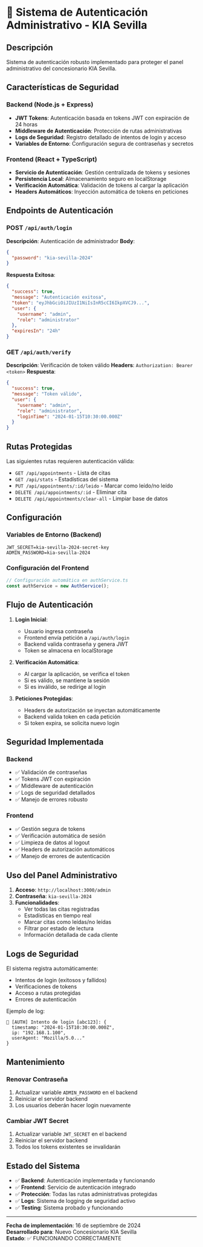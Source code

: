 # 🔐 Sistema de Autenticación Administrativo - KIA Sevilla

## Descripción
Sistema de autenticación robusto implementado para proteger el panel administrativo del concesionario KIA Sevilla.

## Características de Seguridad

### Backend (Node.js + Express)
- **JWT Tokens**: Autenticación basada en tokens JWT con expiración de 24 horas
- **Middleware de Autenticación**: Protección de rutas administrativas
- **Logs de Seguridad**: Registro detallado de intentos de login y acceso
- **Variables de Entorno**: Configuración segura de contraseñas y secretos

### Frontend (React + TypeScript)
- **Servicio de Autenticación**: Gestión centralizada de tokens y sesiones
- **Persistencia Local**: Almacenamiento seguro en localStorage
- **Verificación Automática**: Validación de tokens al cargar la aplicación
- **Headers Automáticos**: Inyección automática de tokens en peticiones

## Endpoints de Autenticación

### POST `/api/auth/login`
**Descripción**: Autenticación de administrador
**Body**:
```json
{
  "password": "kia-sevilla-2024"
}
```
**Respuesta Exitosa**:
```json
{
  "success": true,
  "message": "Autenticación exitosa",
  "token": "eyJhbGciOiJIUzI1NiIsInR5cCI6IkpXVCJ9...",
  "user": {
    "username": "admin",
    "role": "administrator"
  },
  "expiresIn": "24h"
}
```

### GET `/api/auth/verify`
**Descripción**: Verificación de token válido
**Headers**: `Authorization: Bearer <token>`
**Respuesta**:
```json
{
  "success": true,
  "message": "Token válido",
  "user": {
    "username": "admin",
    "role": "administrator",
    "loginTime": "2024-01-15T10:30:00.000Z"
  }
}
```

## Rutas Protegidas

Las siguientes rutas requieren autenticación válida:

- `GET /api/appointments` - Lista de citas
- `GET /api/stats` - Estadísticas del sistema
- `PUT /api/appointments/:id/leido` - Marcar como leído/no leído
- `DELETE /api/appointments/:id` - Eliminar cita
- `DELETE /api/appointments/clear-all` - Limpiar base de datos

## Configuración

### Variables de Entorno (Backend)
```env
JWT_SECRET=kia-sevilla-2024-secret-key
ADMIN_PASSWORD=kia-sevilla-2024
```

### Configuración del Frontend
```typescript
// Configuración automática en authService.ts
const authService = new AuthService();
```

## Flujo de Autenticación

1. **Login Inicial**:
   - Usuario ingresa contraseña
   - Frontend envía petición a `/api/auth/login`
   - Backend valida contraseña y genera JWT
   - Token se almacena en localStorage

2. **Verificación Automática**:
   - Al cargar la aplicación, se verifica el token
   - Si es válido, se mantiene la sesión
   - Si es inválido, se redirige al login

3. **Peticiones Protegidas**:
   - Headers de autorización se inyectan automáticamente
   - Backend valida token en cada petición
   - Si token expira, se solicita nuevo login

## Seguridad Implementada

### Backend
- ✅ Validación de contraseñas
- ✅ Tokens JWT con expiración
- ✅ Middleware de autenticación
- ✅ Logs de seguridad detallados
- ✅ Manejo de errores robusto

### Frontend
- ✅ Gestión segura de tokens
- ✅ Verificación automática de sesión
- ✅ Limpieza de datos al logout
- ✅ Headers de autorización automáticos
- ✅ Manejo de errores de autenticación

## Uso del Panel Administrativo

1. **Acceso**: `http://localhost:3000/admin`
2. **Contraseña**: `kia-sevilla-2024`
3. **Funcionalidades**:
   - Ver todas las citas registradas
   - Estadísticas en tiempo real
   - Marcar citas como leídas/no leídas
   - Filtrar por estado de lectura
   - Información detallada de cada cliente

## Logs de Seguridad

El sistema registra automáticamente:
- Intentos de login (exitosos y fallidos)
- Verificaciones de tokens
- Acceso a rutas protegidas
- Errores de autenticación

Ejemplo de log:
```
🔐 [AUTH] Intento de login [abc123]: {
  timestamp: "2024-01-15T10:30:00.000Z",
  ip: "192.168.1.100",
  userAgent: "Mozilla/5.0..."
}
```

## Mantenimiento

### Renovar Contraseña
1. Actualizar variable `ADMIN_PASSWORD` en el backend
2. Reiniciar el servidor backend
3. Los usuarios deberán hacer login nuevamente

### Cambiar JWT Secret
1. Actualizar variable `JWT_SECRET` en el backend
2. Reiniciar el servidor backend
3. Todos los tokens existentes se invalidarán

## Estado del Sistema

- ✅ **Backend**: Autenticación implementada y funcionando
- ✅ **Frontend**: Servicio de autenticación integrado
- ✅ **Protección**: Todas las rutas administrativas protegidas
- ✅ **Logs**: Sistema de logging de seguridad activo
- ✅ **Testing**: Sistema probado y funcionando

---

**Fecha de implementación**: 16 de septiembre de 2024  
**Desarrollado para**: Nuevo Concesionario KIA Sevilla  
**Estado**: ✅ FUNCIONANDO CORRECTAMENTE
